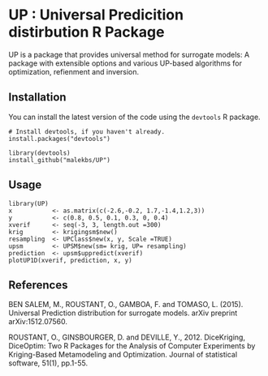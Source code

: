 # UP : Universal Predicition distirbution R Package

UP is a package that provides universal method for surrogate models: A package with extensible options and various 
UP-based algorithms for optimization, refienment and inversion.


Installation
------------

You can install the latest version of the code using the `devtools` R package.

```{r}
# Install devtools, if you haven't already.
install.packages("devtools")

library(devtools)
install_github("malekbs/UP")
```

Usage
-----

```
library(UP)
x           <- as.matrix(c(-2.6,-0.2, 1.7,-1.4,1.2,3))
y           <- c(0.8, 0.5, 0.1, 0.3, 0, 0.4)
xverif      <- seq(-3, 3, length.out =300)
krig        <- krigingsm$new()
resampling  <- UPClass$new(x, y, Scale =TRUE) 
upsm        <- UPSM$new(sm= krig, UP= resampling) 
prediction  <- upsm$uppredict(xverif)
plotUP1D(xverif, prediction, x, y)
```


References
---------

BEN SALEM, M., ROUSTANT, O., GAMBOA, F. and TOMASO, L. (2015). Universal Prediction distribution for surrogate models. arXiv preprint arXiv:1512.07560.

ROUSTANT, O., GINSBOURGER, D. and DEVILLE, Y., 2012. DiceKriging, DiceOptim: Two R Packages for the Analysis of Computer Experiments by Kriging-Based Metamodeling and Optimization. Journal of statistical software, 51(1), pp.1-55.
